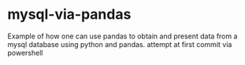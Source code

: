 # mysql-via-pandas
Example of how one can use pandas to obtain and present data from a mysql database using python and pandas.
attempt at first commit via powershell